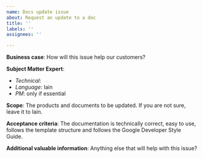```yaml
---
name: Docs update issue
about: Request an update to a doc
title: ''
labels: ''
assignees: ''

---
```


**Business case**: How will this issue help our customers?

**Subject Matter Expert**:
- *Technical*:
- *Language*: Iain
- *PM*: only if essential

**Scope**: The products and documents to be updated. If you are not sure, leave it to Iain.

**Acceptance criteria**: The documentation is technically correct, easy to use, follows the template structure and
follows the Google Developer Style Guide.

**Additional valuable information**: Anything else that will help with this issue?
